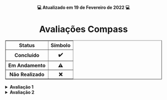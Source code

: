 <p align="center"><strong>💻 Atualizado em 19 de Fevereiro de 2022 💻</strong></p>

<h1 align="center">Avaliações Compass</h1>

<div align="center">
    <table border=1>
        <tr>
            <th>Status</th>
            <th>Símbolo</th>
        </tr>
        <tr>
            <th>Concluído</th>
            <th>✔️</th>
        </tr>
        <tr>
            <th>Em Andamento</th>
            <th>⚠️</th>
        </tr>
        <tr>
            <th>Não Realizado</th>
            <th>❌</th>
        </tr>
    </table>
</div>


<!-- Avaliação 1 -->
<details>
    <summary><strong>Avaliação 1</strong></summary>
    <br />
    <div align="center">
        <table border=1>
            <tr>
                <th>Questão</th>
                <th>Desafio</th>
                <th>Solução</th>
                <th>Status</th>
            </tr>
            <tr>
                <td align="center">7</td>
                <td>Quiz de Perguntas e Respostas</td>
                <td><a href="https://github.com/gabrielcoelhox/AV-Compass/blob/main/Avaliação%201/Questão%2007/src/Questao07.java">Código</a></td>
                <td align="center">✔️</td>
            </tr>
            <tr>
                <td align="center">8</td>
                <td>Validar Usuário + Mensagem</td>
                <td><a href="https://github.com/gabrielcoelhox/AV-Compass/blob/main/Avaliação%201/Questão%2008/src/Questao08.java">Código</a></td>
                <td align="center">✔️</td>
            </tr>
            <tr>
                <td align="center">9</td>
                <td>Salário funcionário</td>
                <td><a href="https://github.com/gabrielcoelhox/AV-Compass/blob/main/Avaliação%201/Questão%2009/src/application/Questao09.java">Código</a></td>
                <td align="center">✔️</td>
            </tr>
        </table>
    </div>
</details>

<!-- Avaliação 2 -->
<details>
    <summary><strong>Avaliação 2</strong></summary>
    <br />
    <div align="center">
        <table border=1>
            <tr>
                <th>Questão</th>
                <th>Desafio</th>
                <th>Solução</th>
                <th>Status</th>
            </tr>
             <tr>
                <td align="center">9</td>
                <td>XPTO System</td>
                <td><a href="https://github.com/gabrielcoelhox/AV-Compass/tree/main/Avaliação%202/Questao09">Código</a></td>
                <td align="center">✔️</td>
            </tr>
            <tr>
                <td align="center">10</td>
                <td>Emoji divertido e chateado</td>
                <td><a href="https://github.com/gabrielcoelhox/AV-Compass/blob/main/Avaliação%202/Questao10/src/Program.java">Código</a></td>
                <td align="center">✔️</td>
            </tr>
        </table>
    </div>
</details>